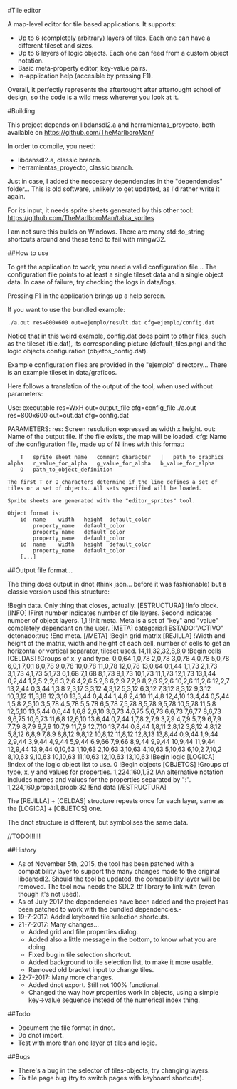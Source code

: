#Tile editor

A map-level editor for tile based applications. It supports:

- Up to 6 (completely arbitrary) layers of tiles. Each one can have a different tileset and sizes.
- Up to 6 layers of logic objects. Each one can feed from a custom object notation.
- Basic meta-property editor, key-value pairs.
- In-application help (accesible by pressing F1).

Overall, it perfectly represents the aftertought after aftertought school of design, so the code is a wild mess wherever you look at it.


#Building

This project depends on libdansdl2.a and herramientas_proyecto, both available on https://github.com/TheMarlboroMan/

In order to compile, you need:

- libdansdl2.a, classic branch.
- herramientas_proyecto, classic branch.

Just in case, I added the neccesary dependencies in the "dependencies" folder... This is old software, unlikely to get updated, as I'd rather write it again.

For its input, it needs sprite sheets generated by this other tool:
	https://github.com/TheMarlboroMan/tabla_sprites

I am not sure this builds on Windows. There are many std::to_string shortcuts around and these tend to fail with mingw32.

##How to use

To get the application to work, you need a valid configuration file... The configuration file points to at least a single tileset data and a single object data. In case of failure, try checking the logs in data/logs.

Pressing F1 in the application brings up a help screen.

If you want to use the bundled example:

	./a.out res=800x600 out=ejemplo/result.dat cfg=ejemplo/config.dat

Notice that in this weird example, config.dat does point to other files, such as the tileset (tile.dat), its corresponding picture (default_tiles.png) and the logic objects configuration (objetos_config.dat).

Example configuration files are provided in the "ejemplo" directory... There is an example tileset in data/graficos.

Here follows a translation of the output of the tool, when used without parameters:

Use: executable res=WxH out=output_file cfg=config_file
	./a.out res=800x600 out=out.dat cfg=config.dat

PARAMETERS:
	res: Screen resolution expressed as width x height.
	out: Name of the output file. If the file exists, the map will be loaded.
	cfg: Name of the configuration file, made up of N lines with this format:

		T	sprite_sheet_name	comment_character	|	path_to_graphics	alpha	r_value_for_alpha	g_value_for_alpha	b_value_for_alpha
		O	path_to_object_definition

	The first T or O characters determine if the line defines a set of tiles or a set of objects. All sets specified will be loaded.

	Sprite sheets are generated with the "editor_sprites" tool.

	Object format is:
		id	name	width	height	default_color
			property_name	default_color
			property_name	default_color
			property_name	default_color
		id	name	width	height	default_color
			property_name	default_color
		[...]

##Output file format...

The thing does output in dnot (think json... before it was fashionable) but a classic version used this structure:

!Begin data. Only thing that closes, actually.
[ESTRUCTURA] 
!Info block.
[INFO]
!First number indicates number of tile layers. Second indicates number of object layers.
1,1
!Init meta. Meta is a set of "key" and "value" completely dependant on the user.
[META]
categoria:1
ESTADO:"ACTIVO"
detonado:true
!End meta.
[/META]
!Begin grid matrix
[REJILLA]
!Width and height of the matrix, width and height of each cell, number of cells to get an horizontal or vertical separator, tileset used.
14,11,32,32,8,8,0
!Begin cells
[CELDAS]
!Groups of x, y and type.
0,0,64 1,0,78 2,0,78 3,0,78 4,0,78 5,0,78 6,0,1 7,0,1 8,0,78 9,0,78 10,0,78 11,0,78 12,0,78 13,0,64 0,1,44 1,1,73 2,1,73 3,1,73 4,1,73 5,1,73 6,1,68 7,1,68 8,1,73 9,1,73 10,1,73 11,1,73 12,1,73 13,1,44 0,2,44 1,2,5 2,2,6 3,2,6 4,2,6 5,2,6 6,2,9 7,2,9 8,2,6 9,2,6 10,2,6 11,2,6 12,2,7 13,2,44 0,3,44 1,3,8 2,3,17 3,3,12 4,3,12 5,3,12 6,3,12 7,3,12 8,3,12 9,3,12 10,3,12 11,3,18 12,3,10 13,3,44 0,4,44 1,4,8 2,4,10 11,4,8 12,4,10 13,4,44 0,5,44 1,5,8 2,5,10 3,5,78 4,5,78 5,5,78 6,5,78 7,5,78 8,5,78 9,5,78 10,5,78 11,5,8 12,5,10 13,5,44 0,6,44 1,6,8 2,6,10 3,6,73 4,6,75 5,6,73 6,6,73 7,6,77 8,6,73 9,6,75 10,6,73 11,6,8 12,6,10 13,6,44 0,7,44 1,7,8 2,7,9 3,7,9 4,7,9 5,7,9 6,7,9 7,7,9 8,7,9 9,7,9 10,7,9 11,7,9 12,7,10 13,7,44 0,8,44 1,8,11 2,8,12 3,8,12 4,8,12 5,8,12 6,8,9 7,8,9 8,8,12 9,8,12 10,8,12 11,8,12 12,8,13 13,8,44 0,9,44 1,9,44 2,9,44 3,9,44 4,9,44 5,9,44 6,9,66 7,9,66 8,9,44 9,9,44 10,9,44 11,9,44 12,9,44 13,9,44 0,10,63 1,10,63 2,10,63 3,10,63 4,10,63 5,10,63 6,10,2 7,10,2 8,10,63 9,10,63 10,10,63 11,10,63 12,10,63 13,10,63
!Begin logic
[LOGICA]
!Index of the logic object list to use.
0
!Begin objects
[OBJETOS]
!Groups of type, x, y and values for properties.
1,224,160,1,32
!An alternative notation includes names and values for the properties separated by ":".
1,224,160,propa:1,propb:32
!End data
[/ESTRUCTURA]

The [REJILLA] + [CELDAS] structure repeats once for each layer, same as the [LOGICA] + [OBJETOS] one.

The dnot structure is different, but symbolises the same data.

//TODO!!!!!!

##History

- As of November 5th, 2015, the tool has been patched with a compatibility layer to support the many changes made to the original libdansdl2. Should the tool be updated, the compatibility layer will be removed. The tool now needs the SDL2_ttf library to link with (even though it's not used).
- As of July 2017 the dependencies have been added and the project has been patched to work with the bundled dependencies.-
- 19-7-2017: Added keyboard tile selection shortcuts.
- 21-7-2017: Many changes...
	- Added grid and file properties dialog.
	- Added also a little message in the bottom, to know what you are doing.
	- Fixed bug in tile selection shortcut.
	- Added background to tile selection list, to make it more usable.
	- Removed old bracket input to change tiles.
- 22-7-2017: Many more changes.
	- Added dnot export. Still not 100% functional.
	- Changed the way how properties work in objects, using a simple key->value sequence instead of the numerical index thing.

##Todo

- Document the file format in dnot.
- Do dnot import.
- Test with more than one layer of tiles and logic.

##Bugs

- There's a bug in the selector of tiles-objects, try changing layers.
- Fix tile page bug (try to switch pages with keyboard shortcuts).
